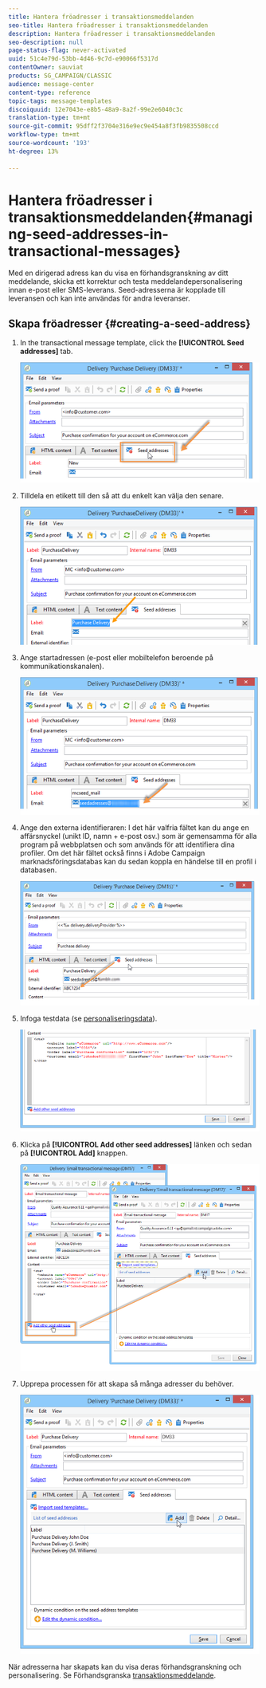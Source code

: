 ```yaml
---
title: Hantera fröadresser i transaktionsmeddelanden
seo-title: Hantera fröadresser i transaktionsmeddelanden
description: Hantera fröadresser i transaktionsmeddelanden
seo-description: null
page-status-flag: never-activated
uuid: 51c4e79d-53bb-4d46-9c7d-e90066f5317d
contentOwner: sauviat
products: SG_CAMPAIGN/CLASSIC
audience: message-center
content-type: reference
topic-tags: message-templates
discoiquuid: 12e7043e-e8b5-48a9-8a2f-99e2e6040c3c
translation-type: tm+mt
source-git-commit: 95dff2f3704e316e9ec9e454a8f3fb9835508ccd
workflow-type: tm+mt
source-wordcount: '193'
ht-degree: 13%

---
```



# Hantera fröadresser i transaktionsmeddelanden{#managing-seed-addresses-in-transactional-messages}

Med en dirigerad adress kan du visa en förhandsgranskning av ditt meddelande, skicka ett korrektur och testa meddelandepersonalisering innan e-post eller SMS-leverans. Seed-adresserna är kopplade till leveransen och kan inte användas för andra leveranser.

## Skapa fröadresser {#creating-a-seed-address}

1. In the transactional message template, click the **[!UICONTROL Seed addresses]** tab.

   ![](assets/messagecenter_create_seedaddr_001.png)

1. Tilldela en etikett till den så att du enkelt kan välja den senare.

   ![](assets/messagecenter_create_seedaddr_002.png)

1. Ange startadressen (e-post eller mobiltelefon beroende på kommunikationskanalen).

   ![](assets/messagecenter_create_seedaddr_003.png)

1. Ange den externa identifieraren: I det här valfria fältet kan du ange en affärsnyckel (unikt ID, namn + e-post osv.) som är gemensamma för alla program på webbplatsen och som används för att identifiera dina profiler. Om det här fältet också finns i Adobe Campaign marknadsföringsdatabas kan du sedan koppla en händelse till en profil i databasen.

   ![](assets/messagecenter_create_seedaddr_003bis.png)

1. Infoga testdata (se [personaliseringsdata](../../message-center/using/personalization-data.md)).

   ![](assets/messagecenter_create_custo_001.png)

   <!--## Creating several seed addresses {#creating-several-seed-addresses}-->
1. Klicka på **[!UICONTROL Add other seed addresses]** länken och sedan på **[!UICONTROL Add]** knappen.

   ![](assets/messagecenter_create_seedaddr_004.png)

   <!--1. Follow the configuration steps for a seed address detailed in the [Creating a seed address](#creating-a-seed-address) section.-->
1. Upprepa processen för att skapa så många adresser du behöver.

   ![](assets/messagecenter_create_seedaddr_008.png)

När adresserna har skapats kan du visa deras förhandsgranskning och personalisering. Se Förhandsgranska [transaktionsmeddelande](../../message-center/using/transactional-message-preview.md).
